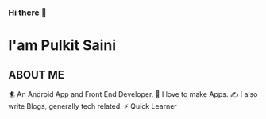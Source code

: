 ### Hi there 👋
# I'am Pulkit Saini

## ABOUT ME
🏄‍ An Android App and Front End Developer.
🌱 I love to make Apps.
✍ I also write Blogs, generally tech related.
⚡ Quick Learner

<!--
**sainipulkit0007/sainipulkit0007** is a ✨ _special_ ✨ repository because its `README.md` (this file) appears on your GitHub profile.

Here are some ideas to get you started:

- 🔭 I’m currently working on ...
- 🌱 I’m currently learning ...
- 👯 I’m looking to collaborate on ...
- 🤔 I’m looking for help with ...
- 💬 Ask me about ...
- 📫 How to reach me: ...
- 😄 Pronouns: ...
- ⚡ Fun fact: ...
-->
